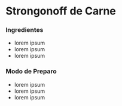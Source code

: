 # Strongonoff de Carne

### Ingredientes 

   - lorem ipsum
   - lorem ipsum
   - lorem ipsum

### Modo de Preparo 

   - lorem ipsum
   - lorem ipsum
   - lorem ipsum

